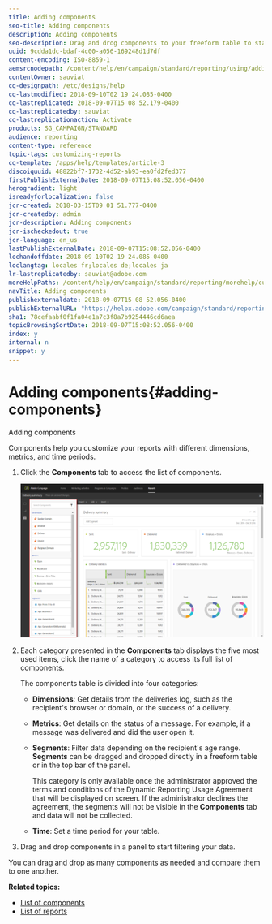 ```yaml
---
title: Adding components
seo-title: Adding components
description: Adding components
seo-description: Drag and drog components to your freeform table to start filtering your data and building your report.
uuid: 9cdda1dc-bdaf-4c00-a056-169248d1d7df
content-encoding: ISO-8859-1
aemsrcnodepath: /content/help/en/campaign/standard/reporting/using/adding-components
contentOwner: sauviat
cq-designpath: /etc/designs/help
cq-lastmodified: 2018-09-10T02 19 24.085-0400
cq-lastreplicated: 2018-09-07T15 08 52.179-0400
cq-lastreplicatedby: sauviat
cq-lastreplicationaction: Activate
products: SG_CAMPAIGN/STANDARD
audience: reporting
content-type: reference
topic-tags: customizing-reports
cq-template: /apps/help/templates/article-3
discoiquuid: 48822bf7-1732-4d52-ab93-ea0fd2fed377
firstPublishExternalDate: 2018-09-07T15:08:52.056-0400
herogradient: light
isreadyforlocalization: false
jcr-created: 2018-03-15T09 01 51.777-0400
jcr-createdby: admin
jcr-description: Adding components
jcr-ischeckedout: true
jcr-language: en_us
lastPublishExternalDate: 2018-09-07T15:08:52.056-0400
lochandoffdate: 2018-09-10T02 19 24.085-0400
loclangtag: locales fr;locales de;locales ja
lr-lastreplicatedby: sauviat@adobe.com
moreHelpPaths: /content/help/en/campaign/standard/reporting/morehelp/customizing-reports;/content/help/en/campaign/standard/reporting/morehelp/customizing-reports
navTitle: Adding components
publishexternaldate: 2018-09-07T15 08 52.056-0400
publishExternalURL: "https://helpx.adobe.com/campaign/standard/reporting/using/adding-components.html"
sha1: 78cefaabf0f1fa04e1a7c3f8a7b9254446cd6aea
topicBrowsingSortDate: 2018-09-07T15:08:52.056-0400
index: y
internal: n
snippet: y
---
```


# Adding components{#adding-components}

Adding components

Components help you customize your reports with different dimensions, metrics, and time periods.

1. Click the **Components** tab to access the list of components.

   ![](assets/dynamic_report_components.png)

1. Each category presented in the **Components** tab displays the five most used items, click the name of a category to access its full list of components.

   The components table is divided into four categories:

    * **Dimensions**: Get details from the deliveries log, such as the recipient's browser or domain, or the success of a delivery.
    * **Metrics**: Get details on the status of a message. For example, if a message was delivered and did the user open it. 
    * **Segments**: Filter data depending on the recipient's age range. **Segments** can be dragged and dropped directly in a freeform table or in the top bar of the panel.

      This category is only available once the administrator approved the terms and conditions of the Dynamic Reporting Usage Agreement that will be displayed on screen. If the administrator declines the agreement, the segments will not be visible in the **Components** tab and data will not be collected.
    
    * **Time**: Set a time period for your table.

1. Drag and drop components in a panel to start filtering your data.

You can drag and drop as many components as needed and compare them to one another.

**Related topics:**

* [List of components](../../reporting/using/list-of-components-.md)
* [List of reports](../../reporting/using/defining-the-report-period.md)

